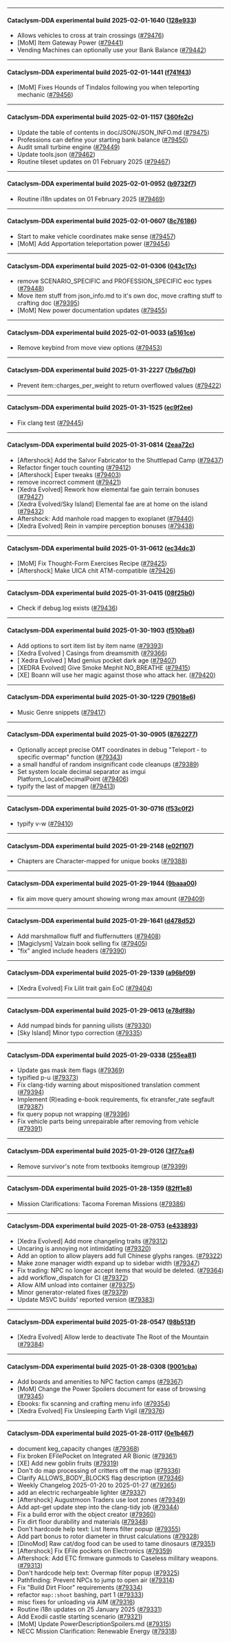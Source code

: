 
---

#### Cataclysm-DDA experimental build 2025-02-01-1640 ([128e933](https://github.com/CleverRaven/Cataclysm-DDA/releases/tag/cdda-experimental-2025-02-01-1640))

* Allows vehicles to cross at train crossings ([#79476](https://github.com/CleverRaven/Cataclysm-DDA/pull/79476))
* [MoM] Item Gateway Power ([#79441](https://github.com/CleverRaven/Cataclysm-DDA/pull/79441))
* Vending Machines can optionally use your Bank Balance ([#79442](https://github.com/CleverRaven/Cataclysm-DDA/pull/79442))

---

#### Cataclysm-DDA experimental build 2025-02-01-1441 ([f741f43](https://github.com/CleverRaven/Cataclysm-DDA/releases/tag/cdda-experimental-2025-02-01-1441))

* [MoM] Fixes Hounds of Tindalos following you when teleporting mechanic ([#79456](https://github.com/CleverRaven/Cataclysm-DDA/pull/79456))

---

#### Cataclysm-DDA experimental build 2025-02-01-1157 ([360fe2c](https://github.com/CleverRaven/Cataclysm-DDA/releases/tag/cdda-experimental-2025-02-01-1157))

* Update the table of contents in doc/JSON/JSON_INFO.md ([#79475](https://github.com/CleverRaven/Cataclysm-DDA/pull/79475))
* Professions can define your starting bank balance ([#79450](https://github.com/CleverRaven/Cataclysm-DDA/pull/79450))
* Audit small turbine engine ([#79449](https://github.com/CleverRaven/Cataclysm-DDA/pull/79449))
* Update tools.json ([#79462](https://github.com/CleverRaven/Cataclysm-DDA/pull/79462))
* Routine tileset updates on 01 February 2025 ([#79467](https://github.com/CleverRaven/Cataclysm-DDA/pull/79467))

---

#### Cataclysm-DDA experimental build 2025-02-01-0952 ([b9732f7](https://github.com/CleverRaven/Cataclysm-DDA/releases/tag/cdda-experimental-2025-02-01-0952))

* Routine i18n updates on 01 February 2025 ([#79469](https://github.com/CleverRaven/Cataclysm-DDA/pull/79469))

---

#### Cataclysm-DDA experimental build 2025-02-01-0607 ([8c76186](https://github.com/CleverRaven/Cataclysm-DDA/releases/tag/cdda-experimental-2025-02-01-0607))

* Start to make vehicle coordinates make sense ([#79457](https://github.com/CleverRaven/Cataclysm-DDA/pull/79457))
* [MoM] Add Apportation teleportation power ([#79454](https://github.com/CleverRaven/Cataclysm-DDA/pull/79454))

---

#### Cataclysm-DDA experimental build 2025-02-01-0306 ([043c17c](https://github.com/CleverRaven/Cataclysm-DDA/releases/tag/cdda-experimental-2025-02-01-0306))

* remove SCENARIO_SPECIFIC and PROFESSION_SPECIFIC eoc types ([#79448](https://github.com/CleverRaven/Cataclysm-DDA/pull/79448))
* Move item stuff from json_info.md to it's own doc, move crafting stuff to crafting doc ([#79395](https://github.com/CleverRaven/Cataclysm-DDA/pull/79395))
* [MoM] New power documentation updates ([#79455](https://github.com/CleverRaven/Cataclysm-DDA/pull/79455))

---

#### Cataclysm-DDA experimental build 2025-02-01-0033 ([a5161ce](https://github.com/CleverRaven/Cataclysm-DDA/releases/tag/cdda-experimental-2025-02-01-0033))

* Remove keybind from move view options ([#79453](https://github.com/CleverRaven/Cataclysm-DDA/pull/79453))

---

#### Cataclysm-DDA experimental build 2025-01-31-2227 ([7b6d7b0](https://github.com/CleverRaven/Cataclysm-DDA/releases/tag/cdda-experimental-2025-01-31-2227))

* Prevent item::charges_per_weight to return overflowed values ([#79422](https://github.com/CleverRaven/Cataclysm-DDA/pull/79422))

---

#### Cataclysm-DDA experimental build 2025-01-31-1525 ([ec9f2ee](https://github.com/CleverRaven/Cataclysm-DDA/releases/tag/cdda-experimental-2025-01-31-1525))

* Fix clang test ([#79445](https://github.com/CleverRaven/Cataclysm-DDA/pull/79445))

---

#### Cataclysm-DDA experimental build 2025-01-31-0814 ([2eaa72c](https://github.com/CleverRaven/Cataclysm-DDA/releases/tag/cdda-experimental-2025-01-31-0814))

* [Aftershock] Add the Salvor Fabricator to the Shuttlepad Camp ([#79437](https://github.com/CleverRaven/Cataclysm-DDA/pull/79437))
* Refactor finger touch counting ([#79412](https://github.com/CleverRaven/Cataclysm-DDA/pull/79412))
* [Aftershock] Esper tweaks ([#79403](https://github.com/CleverRaven/Cataclysm-DDA/pull/79403))
* remove incorrect comment ([#79421](https://github.com/CleverRaven/Cataclysm-DDA/pull/79421))
* [Xedra Evolved] Rework how elemental fae gain terrain bonuses ([#79427](https://github.com/CleverRaven/Cataclysm-DDA/pull/79427))
* [Xedra Evolved/Sky Island] Elemental fae are at home on the island ([#79432](https://github.com/CleverRaven/Cataclysm-DDA/pull/79432))
* Aftershock: Add manhole road mapgen to exoplanet ([#79440](https://github.com/CleverRaven/Cataclysm-DDA/pull/79440))
* [Xedra Evolved] Rein in vampire perception bonuses ([#79438](https://github.com/CleverRaven/Cataclysm-DDA/pull/79438))

---

#### Cataclysm-DDA experimental build 2025-01-31-0612 ([ec34dc3](https://github.com/CleverRaven/Cataclysm-DDA/releases/tag/cdda-experimental-2025-01-31-0612))

* [MoM] Fix Thought-Form Exercises Recipe ([#79425](https://github.com/CleverRaven/Cataclysm-DDA/pull/79425))
* [Aftershock] Make UICA chit ATM-compatible ([#79426](https://github.com/CleverRaven/Cataclysm-DDA/pull/79426))

---

#### Cataclysm-DDA experimental build 2025-01-31-0415 ([08f25b0](https://github.com/CleverRaven/Cataclysm-DDA/releases/tag/cdda-experimental-2025-01-31-0415))

* Check if debug.log exists ([#79436](https://github.com/CleverRaven/Cataclysm-DDA/pull/79436))

---

#### Cataclysm-DDA experimental build 2025-01-30-1903 ([f510ba6](https://github.com/CleverRaven/Cataclysm-DDA/releases/tag/cdda-experimental-2025-01-30-1903))

* Add options to sort item list by item name ([#79393](https://github.com/CleverRaven/Cataclysm-DDA/pull/79393))
* [Xedra Evolved ] Casings from dreamsmith ([#79366](https://github.com/CleverRaven/Cataclysm-DDA/pull/79366))
* [ Xedra Evolved ] Mad genius pocket dark age ([#79407](https://github.com/CleverRaven/Cataclysm-DDA/pull/79407))
* [XEDRA Evolved] Give Smoke Mephit NO_BREATHE ([#79415](https://github.com/CleverRaven/Cataclysm-DDA/pull/79415))
* [XE] Boann will use her magic against those who attack her. ([#79420](https://github.com/CleverRaven/Cataclysm-DDA/pull/79420))

---

#### Cataclysm-DDA experimental build 2025-01-30-1229 ([79018e6](https://github.com/CleverRaven/Cataclysm-DDA/releases/tag/cdda-experimental-2025-01-30-1229))

* Music Genre snippets ([#79417](https://github.com/CleverRaven/Cataclysm-DDA/pull/79417))

---

#### Cataclysm-DDA experimental build 2025-01-30-0905 ([8762277](https://github.com/CleverRaven/Cataclysm-DDA/releases/tag/cdda-experimental-2025-01-30-0905))

* Optionally accept precise OMT coordinates in debug "Teleport - to specific overmap" function ([#79343](https://github.com/CleverRaven/Cataclysm-DDA/pull/79343))
* a small handful of random insignificant code cleanups ([#79389](https://github.com/CleverRaven/Cataclysm-DDA/pull/79389))
* Set system locale decimal separator as imgui Platform_LocaleDecimalPoint ([#79406](https://github.com/CleverRaven/Cataclysm-DDA/pull/79406))
* typify the last of mapgen ([#79413](https://github.com/CleverRaven/Cataclysm-DDA/pull/79413))

---

#### Cataclysm-DDA experimental build 2025-01-30-0716 ([f53c0f2](https://github.com/CleverRaven/Cataclysm-DDA/releases/tag/cdda-experimental-2025-01-30-0716))

* typify v-w ([#79410](https://github.com/CleverRaven/Cataclysm-DDA/pull/79410))

---

#### Cataclysm-DDA experimental build 2025-01-29-2148 ([e02f107](https://github.com/CleverRaven/Cataclysm-DDA/releases/tag/cdda-experimental-2025-01-29-2148))

* Chapters are Character-mapped for unique books ([#79388](https://github.com/CleverRaven/Cataclysm-DDA/pull/79388))

---

#### Cataclysm-DDA experimental build 2025-01-29-1944 ([9baaa00](https://github.com/CleverRaven/Cataclysm-DDA/releases/tag/cdda-experimental-2025-01-29-1944))

* fix aim move query amount showing wrong max amount ([#79409](https://github.com/CleverRaven/Cataclysm-DDA/pull/79409))

---

#### Cataclysm-DDA experimental build 2025-01-29-1641 ([d478d52](https://github.com/CleverRaven/Cataclysm-DDA/releases/tag/cdda-experimental-2025-01-29-1641))

* Add marshmallow fluff and fluffernutters ([#79408](https://github.com/CleverRaven/Cataclysm-DDA/pull/79408))
* [Magiclysm] Valzain book selling fix ([#79405](https://github.com/CleverRaven/Cataclysm-DDA/pull/79405))
* "fix" angled include headers ([#79390](https://github.com/CleverRaven/Cataclysm-DDA/pull/79390))

---

#### Cataclysm-DDA experimental build 2025-01-29-1339 ([a96bf09](https://github.com/CleverRaven/Cataclysm-DDA/releases/tag/cdda-experimental-2025-01-29-1339))

* [Xedra Evolved] Fix Lilit trait gain EoC ([#79404](https://github.com/CleverRaven/Cataclysm-DDA/pull/79404))

---

#### Cataclysm-DDA experimental build 2025-01-29-0613 ([e78df8b](https://github.com/CleverRaven/Cataclysm-DDA/releases/tag/cdda-experimental-2025-01-29-0613))

* Add numpad binds for panning uilists ([#79330](https://github.com/CleverRaven/Cataclysm-DDA/pull/79330))
* [Sky Island] Minor typo correction ([#79335](https://github.com/CleverRaven/Cataclysm-DDA/pull/79335))

---

#### Cataclysm-DDA experimental build 2025-01-29-0338 ([255ea81](https://github.com/CleverRaven/Cataclysm-DDA/releases/tag/cdda-experimental-2025-01-29-0338))

* Update gas mask item flags ([#79369](https://github.com/CleverRaven/Cataclysm-DDA/pull/79369))
* typified p-u ([#79373](https://github.com/CleverRaven/Cataclysm-DDA/pull/79373))
* Fix clang-tidy warning about mispositioned translation comment ([#79394](https://github.com/CleverRaven/Cataclysm-DDA/pull/79394))
* Implement (R)eading e-book requirements, fix etransfer_rate segfault ([#79387](https://github.com/CleverRaven/Cataclysm-DDA/pull/79387))
* fix query popup not wrapping ([#79396](https://github.com/CleverRaven/Cataclysm-DDA/pull/79396))
* Fix vehicle parts being unrepairable after removing from vehicle ([#79391](https://github.com/CleverRaven/Cataclysm-DDA/pull/79391))

---

#### Cataclysm-DDA experimental build 2025-01-29-0126 ([3f77ca4](https://github.com/CleverRaven/Cataclysm-DDA/releases/tag/cdda-experimental-2025-01-29-0126))

* Remove survivor's note from textbooks itemgroup ([#79399](https://github.com/CleverRaven/Cataclysm-DDA/pull/79399))

---

#### Cataclysm-DDA experimental build 2025-01-28-1359 ([82ff1e8](https://github.com/CleverRaven/Cataclysm-DDA/releases/tag/cdda-experimental-2025-01-28-1359))

* Mission Clarifications: Tacoma Foreman Missions ([#79386](https://github.com/CleverRaven/Cataclysm-DDA/pull/79386))

---

#### Cataclysm-DDA experimental build 2025-01-28-0753 ([e433893](https://github.com/CleverRaven/Cataclysm-DDA/releases/tag/cdda-experimental-2025-01-28-0753))

* [Xedra Evolved] Add more changeling traits ([#79312](https://github.com/CleverRaven/Cataclysm-DDA/pull/79312))
* Uncaring is annoying not intimidating ([#79320](https://github.com/CleverRaven/Cataclysm-DDA/pull/79320))
* Add an option to allow players add full Chinese glyphs ranges. ([#79322](https://github.com/CleverRaven/Cataclysm-DDA/pull/79322))
* Make zone manager width expand up to sidebar width ([#79347](https://github.com/CleverRaven/Cataclysm-DDA/pull/79347))
* Fix trading: NPC no longer accept items that would be deleted. ([#79364](https://github.com/CleverRaven/Cataclysm-DDA/pull/79364))
* add workflow_dispatch for CI ([#79372](https://github.com/CleverRaven/Cataclysm-DDA/pull/79372))
* Allow AIM unload into container ([#79375](https://github.com/CleverRaven/Cataclysm-DDA/pull/79375))
* Minor generator-related fixes ([#79379](https://github.com/CleverRaven/Cataclysm-DDA/pull/79379))
* Update MSVC builds' reported version ([#79383](https://github.com/CleverRaven/Cataclysm-DDA/pull/79383))

---

#### Cataclysm-DDA experimental build 2025-01-28-0547 ([98b513f](https://github.com/CleverRaven/Cataclysm-DDA/releases/tag/cdda-experimental-2025-01-28-0547))

* [Xedra Evolved] Allow Ierde to deactivate The Root of the Mountain ([#79384](https://github.com/CleverRaven/Cataclysm-DDA/pull/79384))

---

#### Cataclysm-DDA experimental build 2025-01-28-0308 ([9001cba](https://github.com/CleverRaven/Cataclysm-DDA/releases/tag/cdda-experimental-2025-01-28-0308))

* Add boards and amenities to NPC faction camps ([#79367](https://github.com/CleverRaven/Cataclysm-DDA/pull/79367))
* [MoM] Change the Power Spoilers document for ease of browsing ([#79345](https://github.com/CleverRaven/Cataclysm-DDA/pull/79345))
* Ebooks: fix scanning and crafting menu info ([#79354](https://github.com/CleverRaven/Cataclysm-DDA/pull/79354))
* [Xedra Evolved] Fix Unsleeping Earth Vigil ([#79376](https://github.com/CleverRaven/Cataclysm-DDA/pull/79376))

---

#### Cataclysm-DDA experimental build 2025-01-28-0117 ([0e1b467](https://github.com/CleverRaven/Cataclysm-DDA/releases/tag/cdda-experimental-2025-01-28-0117))

* document keg_capacity changes ([#79368](https://github.com/CleverRaven/Cataclysm-DDA/pull/79368))
* Fix broken EFilePocket on Integrated AR Bionic ([#79361](https://github.com/CleverRaven/Cataclysm-DDA/pull/79361))
* [XE] Add new goblin fruits ([#79319](https://github.com/CleverRaven/Cataclysm-DDA/pull/79319))
* Don't do map processing of critters off the map ([#79336](https://github.com/CleverRaven/Cataclysm-DDA/pull/79336))
* Clarify ALLOWS_BODY_BLOCKS flag description ([#79346](https://github.com/CleverRaven/Cataclysm-DDA/pull/79346))
* Weekly Changelog 2025-01-20 to 2025-01-27 ([#79365](https://github.com/CleverRaven/Cataclysm-DDA/pull/79365))
* add an electric rechargeable lighter ([#79337](https://github.com/CleverRaven/Cataclysm-DDA/pull/79337))
* [Aftershock] Augustmoon Traders use loot zones ([#79349](https://github.com/CleverRaven/Cataclysm-DDA/pull/79349))
* Add apt-get update step into the clang-tidy job ([#79344](https://github.com/CleverRaven/Cataclysm-DDA/pull/79344))
* Fix a build error with the object creator ([#79360](https://github.com/CleverRaven/Cataclysm-DDA/pull/79360))
* Fix dirt floor durability and materials ([#79348](https://github.com/CleverRaven/Cataclysm-DDA/pull/79348))
* Don't hardcode help text: List Items filter popup ([#79355](https://github.com/CleverRaven/Cataclysm-DDA/pull/79355))
* Add part bonus to rotor diameter in thrust calculations ([#79328](https://github.com/CleverRaven/Cataclysm-DDA/pull/79328))
* [DinoMod] Raw cat/dog food can be used to tame dinosaurs ([#79351](https://github.com/CleverRaven/Cataclysm-DDA/pull/79351))
* [Aftershock] Fix EFile pockets on Electronics ([#79359](https://github.com/CleverRaven/Cataclysm-DDA/pull/79359))
* Aftershock: Add ETC firmware gunmods to Caseless military weapons. ([#79313](https://github.com/CleverRaven/Cataclysm-DDA/pull/79313))
* Don't hardcode help text: Overmap filter popup ([#79325](https://github.com/CleverRaven/Cataclysm-DDA/pull/79325))
* Pathfinding: Prevent NPCs to jump to open air ([#79314](https://github.com/CleverRaven/Cataclysm-DDA/pull/79314))
* Fix "Build Dirt Floor" requirements ([#79334](https://github.com/CleverRaven/Cataclysm-DDA/pull/79334))
* refactor `map::shoot` bashing, part 1 ([#79333](https://github.com/CleverRaven/Cataclysm-DDA/pull/79333))
* misc fixes for unloading via AIM ([#79316](https://github.com/CleverRaven/Cataclysm-DDA/pull/79316))
* Routine i18n updates on 25 January 2025 ([#79331](https://github.com/CleverRaven/Cataclysm-DDA/pull/79331))
* Add Exodii castle starting scenario ([#79321](https://github.com/CleverRaven/Cataclysm-DDA/pull/79321))
* [MoM] Update PowerDescriptionSpoilers.md ([#79315](https://github.com/CleverRaven/Cataclysm-DDA/pull/79315))
* NECC Mission Clarification: Renewable Energy ([#79318](https://github.com/CleverRaven/Cataclysm-DDA/pull/79318))
